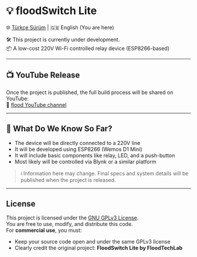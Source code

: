 # 💡 floodSwitch Lite

🌐 [Türkçe Sürüm](./README.md) | 🇬🇧 English (You are here)

🛠️ This project is currently under development.  
📦 A low-cost 220V Wi-Fi controlled relay device (ESP8266-based)

---

## 📺 YouTube Release

Once the project is published, the full build process will be shared on YouTube:  
🔗 [flood YouTube channel](https://www.youtube.com/@furkansel)

---

## 🔎 What Do We Know So Far?

- The device will be directly connected to a 220V line  
- It will be developed using ESP8266 (Wemos D1 Mini)  
- It will include basic components like relay, LED, and a push-button  
- Most likely will be controlled via Blynk or a similar platform  

> ℹ️ Information here may change. Final specs and system details will be published when the project is released.

---

## License

This project is licensed under the [GNU GPLv3 License](https://www.gnu.org/licenses/gpl-3.0.html).  
You are free to use, modify, and distribute this code.  
For **commercial use**, you must:
- Keep your source code open and under the same GPLv3 license
- Clearly credit the original project: **FloodSwitch Lite by FloodTechLab**
